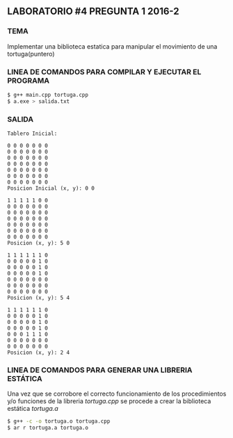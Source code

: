 ## LABORATORIO #4 PREGUNTA 1 2016-2

### TEMA
Implementar una biblioteca estatica para manipular el movimiento de una tortuga(puntero)

### LINEA DE COMANDOS PARA COMPILAR Y EJECUTAR EL PROGRAMA
```sh
$ g++ main.cpp tortuga.cpp
$ a.exe > salida.txt
```

### SALIDA
```
Tablero Inicial: 

0 0 0 0 0 0 0 
0 0 0 0 0 0 0 
0 0 0 0 0 0 0 
0 0 0 0 0 0 0 
0 0 0 0 0 0 0 
0 0 0 0 0 0 0 
0 0 0 0 0 0 0 
Posicion Inicial (x, y): 0 0

1 1 1 1 1 0 0 
0 0 0 0 0 0 0 
0 0 0 0 0 0 0 
0 0 0 0 0 0 0 
0 0 0 0 0 0 0 
0 0 0 0 0 0 0 
0 0 0 0 0 0 0 
Posicion (x, y): 5 0

1 1 1 1 1 1 0 
0 0 0 0 0 1 0 
0 0 0 0 0 1 0 
0 0 0 0 0 1 0 
0 0 0 0 0 0 0 
0 0 0 0 0 0 0 
0 0 0 0 0 0 0 
Posicion (x, y): 5 4

1 1 1 1 1 1 0 
0 0 0 0 0 1 0 
0 0 0 0 0 1 0 
0 0 0 0 0 1 0 
0 0 0 1 1 1 0 
0 0 0 0 0 0 0 
0 0 0 0 0 0 0 
Posicion (x, y): 2 4
```

### LINEA DE COMANDOS PARA GENERAR UNA LIBRERIA ESTÁTICA
Una vez que se corrobore el correcto funcionamiento de los procedimientos y/o funciones de la libreria *tortuga.cpp* se procede a crear la biblioteca estática *tortuga.a* 
```sh
$ g++ -c -o tortuga.o tortuga.cpp
$ ar r tortuga.a tortuga.o
```